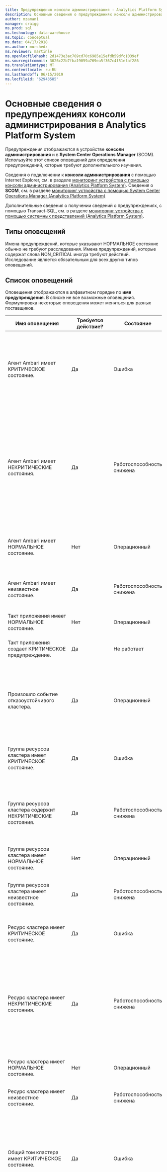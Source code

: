 ```yaml
---
title: Предупреждения консоли администрирования - Analytics Platform System | Документация Майкрософт
description: Основные сведения о предупреждениях консоли администрирования в Analytics Platform System (APS).
author: mzaman1
manager: craigg
ms.prod: sql
ms.technology: data-warehouse
ms.topic: conceptual
ms.date: 04/17/2018
ms.author: murshedz
ms.reviewer: martinle
ms.openlocfilehash: 2d1473e3ac769cd70c6985e15efdb59dfc1039ef
ms.sourcegitcommit: 3026c22b7fba19059a769ea5f367c4f51efaf286
ms.translationtype: MT
ms.contentlocale: ru-RU
ms.lasthandoff: 06/15/2019
ms.locfileid: "62943585"
---
```

# <a name="understanding-admin-console-alerts-in-analytics-platform-system"></a>Основные сведения о предупреждениях консоли администрирования в Analytics Platform System
Предупреждения отображаются в устройстве **консоли администрирования** и в **System Center Operations Manager** (SCOM). Используйте этот список оповещений для определения предупреждений, которые требуют дополнительного изучения.  
  
Сведения о подключении к **консоли администрирования** с помощью Internet Explorer, см. в разделе [мониторинг устройства с помощью консоли администрирования &#40;Analytics Platform System&#41;](monitor-the-appliance-by-using-the-admin-console.md). Сведения о **SCOM**, см. в разделе [мониторинг устройства с помощью System Center Operations Manager &#40;Analytics Platform System&#41;](monitor-the-appliance-by-using-system-center-operations-manager.md)  
  
Дополнительные сведения о получении сведений о предупреждениях, с помощью Transact\-SQL, см. в разделе [мониторинг устройства с помощью системных представлений &#40;Analytics Platform System&#41;](monitor-the-appliance-by-using-system-views.md).  
  
## <a name="types-of-alerts"></a>Типы оповещений  
Имена предупреждений, которые указывают НОРМАЛЬНОЕ состояние обычно не требуют расследования. Имена предупреждений, которые содержат слова NON_CRITICAL иногда требуют действий. Исследование является обязательным для всех других типов оповещений.  
  
## <a name="alert-list"></a>Список оповещений  
Оповещения отображаются в алфавитном порядке по **имя предупреждения**. В списке не все возможные оповещения. Формулировка некоторые оповещения может меняться для разных поставщиков.  
  
|**Имя оповещения**|**Требуется действие?**|**Состояние**|**Severity**|**Описание**|**Дополнительные сведения**|  
|------------------|------------------------|-------------|----------------|-------------------|------------------------|  
|Агент Ambari имеет КРИТИЧЕСКОЕ состояние.|Да|Ошибка|Ошибка|Сбой этот ресурс агента Ambari (состояние: (4) или находится в автономном режиме (состояние: 3). Другие автономные штатов, включенных при автономной находится в состоянии ожидания (состояние: 130). Состояние отображается в свойстве компонента «hadoop_service_status».|Просмотрите ресурс кластера на узлах Head и данных.|  
|Агент Ambari имеет НЕКРИТИЧЕСКИЕ состояния.|Да|Работоспособность снижена|Предупреждение|Этот агент Ambari ресурс находится в не критическое состояние вызвано одной из следующих причин:-ресурс находится в состоянии наследуемые (состояние: 0) - ресурс находится в состоянии ожидания (состояние: 128) - ресурс находится в Интернете состояние ожидания (состояние: 129) - ресурс выполняет инициализацию (состояние: 1) состояние передается в свойство компонента «hadoop_service_status».|Просмотрите ресурс кластера на узлах Head и данных.|  
|Агент Ambari имеет НОРМАЛЬНОЕ состояние.|Нет|Операционный|Информационные|Агент Ambari работает нормально (состояние: Запущена). Состояние отображается в свойстве компонента «hadoop_service_status».||  
|Агент Ambari имеет неизвестное состояние.|Да|Работоспособность снижена|Предупреждение|Не удалось определить состояние этого ресурса агента Ambari (состояние: -1). Состояние отображается в свойстве компонента «hadoop_service_status».|Просмотрите ресурс кластера на узлах Head и данных.|  
|Такт приложения имеет НОРМАЛЬНОЕ состояние.|Нет|Операционный|Информационные|Успешно установлено взаимодействие с приложением.|Указывает, что компонент ранее отчет другим состоянием, но, так как вернулся в нормальное состояние.|  
|Такт приложения создает КРИТИЧЕСКОЕ предупреждение.|Да|Не работает|Ошибка|Не удалось связаться с приложением. Приложение может быть в процессе перезагрузки.|Пульс приложения находится в непредвиденном состоянии. Устранение неполадок требуется. Просмотрите журнал событий Windows на узле сведения.|  
|Произошло событие отказоустойчивого кластера.|Да|Операционный|Ошибка|Этот основной кластерный узел более не активен, поэтому пассивного взял на себя как основного узла. Проверьте журнал событий Windows неисправного узла для сведений, а диспетчер отказоустойчивости кластеров на виртуальной Машине HST01.|Произошла отработка отказа. Устранение неполадок требуется. Проверьте диспетчер отказоустойчивости кластеров на виртуальной Машине HST01 и журнал системных событий на узле.|  
|Группа ресурсов кластера имеет КРИТИЧЕСКОЕ состояние.|Да|Ошибка|Ошибка|Эта группа ресурсов кластера произошел сбой и может находиться в процессе попытки перезапуска или является, автономной виртуальной Машиной HST01.|Состояние группы ресурсов произошел сбой и требует устранения неполадок. Проверьте диспетчер отказоустойчивости кластеров на HST01 виртуальной Машины.|  
|Группа ресурсов кластера содержит НЕКРИТИЧЕСКИЕ состояния.|Да|Работоспособность снижена|Предупреждение|Эта группа ресурсов — через Интернет, но в не критическое состояние вызвано одной из следующих причин: группа ресурсов — частично в оперативном режиме, или группа ресурсов находится в состоянии ожидания.|Группа ресурсов не полностью в ожидаемом состоянии. Устранение неполадок требуется. Проверьте диспетчер отказоустойчивости кластеров на HST01 виртуальной Машины.|  
|Группа ресурсов кластера имеет НОРМАЛЬНОЕ состояние.|Нет|Операционный|Информационные|Эта группа ресурсов кластера находится в сети|Указывает, что компонент ранее отчет другим состоянием, но, так как вернулся в нормальное состояние.|  
|Группа ресурсов кластера имеет неизвестное состояние.|Да|Работоспособность снижена|Предупреждение|Эта группа ресурсов кластера находится в неизвестном состоянии.|Системе не удалось получить состояние работоспособности группы ресурсов кластера. Устранение неполадок требуется. Проверьте диспетчер отказоустойчивости кластеров на HST01 виртуальной Машины.|  
|Ресурс кластера имеет КРИТИЧЕСКОЕ состояние.|Да|Ошибка|Ошибка|Этот кластерный ресурс произошел сбой и пытаются перезагрузки или находится в автономном режиме.|Ресурс кластера не в ожидаемом состоянии. Устранение неполадок требуется. Проверьте диспетчер отказоустойчивости кластеров на HST01 виртуальной Машины.|  
|Ресурс кластера имеет НЕКРИТИЧЕСКИЕ состояния.|Да|Работоспособность снижена|Предупреждение|Этот кластерный ресурс находится в не критическое состояние вызвано одной из следующих причин: ресурс находится в состоянии унаследованные, ресурс находится в состоянии ожидания, ресурс находится в Интернете состояние ожидания, ресурс находится в автономном режиме состоянии ожидания или ресурс выполняет инициализацию.|Ресурс кластера не в ожидаемом состоянии. Устранение неполадок требуется. Проверьте диспетчер отказоустойчивости кластеров на HST01 виртуальной Машины.|  
|Ресурс кластера имеет НОРМАЛЬНОЕ состояние.|Нет|Операционный|Информационные|Этот кластерный ресурс находится в сети.|Указывает, что компонент ранее отчет другим состоянием, но, так как вернулся в нормальное состояние.|  
|Ресурс кластера имеет неизвестное состояние.|Да|Работоспособность снижена|Предупреждение|Не удалось определить состояние этого кластеризованного ресурса.|Системе не удалось получить состояние работоспособности ресурса кластера. Устранение неполадок требуется. Проверьте диспетчер отказоустойчивости кластеров на HST01 виртуальной Машины.|  
|Общий том кластера имеет КРИТИЧЕСКОЕ состояние.|Да|Ошибка|Ошибка|Не удалось этот ресурс общего тома кластера (состояние: (4) или находится в автономном режиме (состояние: 3). Другие автономные штатов, включенных при автономной находится в состоянии ожидания (состояние: 130). Состояние отображается в свойстве компонента «csv_state».|Проверьте диспетчер отказоустойчивости кластеров на HST01 виртуальной Машины.|  
|НЕКРИТИЧЕСКИЕ состояние имеет общий том кластера.|Да|Работоспособность снижена|Предупреждение|Этот ресурс общего тома кластера находится в не критическое состояние вызвано одной из следующих причин:-ресурс находится в состоянии наследуемые (состояние: 0) - ресурс находится в состоянии ожидания (состояние: 128) - ресурс находится в Интернете состояние ожидания (состояние: 129) - ресурс выполняет инициализацию (состояние: 1) состояние передается в свойство компонента «csv_state».|Проверьте диспетчер отказоустойчивости кластеров на HST01 виртуальной Машины.|  
|Общий том кластера имеет НОРМАЛЬНОЕ состояние.|Нет|Операционный|Информационные|Этот ресурс общего тома кластера находится в сети (состояние: 2). Состояние отображается в свойстве компонента «csv_state».||  
|Общий том кластера имеет неизвестное состояние.|Да|Работоспособность снижена|Предупреждение|Не удалось определить состояние этот ресурс общего тома кластера (состояние: -1). Состояние отображается в свойстве компонента «csv_state».|Проверьте диспетчер отказоустойчивости кластеров на HST01 виртуальной Машины.|  
|Обычное состояние кластера|Нет|Операционный|Информационные|Кластер имеет НОРМАЛЬНОЕ состояние.|Указывает, что компонент ранее отчет другим состоянием, но, так как вернулся в нормальное состояние.|  
|Контроллер имеет КРИТИЧЕСКОЕ состояние.|Да|Ошибка|Ошибка|Диск PERC, указывающее, существует критическая ошибка, или контроллер отключена.|Локальный RAID-контроллер имеет критическая ошибка и необходимо заменить. Устранение неполадок требуется. Просмотрите журнал событий Windows на узле сведения.|  
|Контроллер имеет НЕКРИТИЧЕСКИЕ состояния.|Да, если проблема сохраняется более чем 7 часов или повторяется несколько раз на одном узле, который не привязан к ожидаемой перезагрузки|Работоспособность снижена|Предупреждение|Диск PERC сообщил несущественные проблемы, возможно, связанные с неправильной работы кабель.|Это часто указывает заряда батареи подзарядки цикл на модуль аккумулятора кэш-память PowerEdge RAID-контроллер. Это может быть цикла запланированные тесты (длительность до ~ 7 часов) или оно также может быть отмечено после перезагрузки или питание, когда необходимо зарядки батареи. Внимание! Кроме того, обычно это означает, что политики временно изменилась с сквозной записи для обратной записи до заряжается завершения что окажет влияние на производительность в локальном хранилище (**tempdb**). Просмотрите журнал событий Windows на узле сведения.|  
|Контроллер имеет Неустранимая состояния.|Да|Ошибка|Ошибка|Состояние диска PERC без возможности восстановления.|Локальный RAID-контроллер не работает и перешла в состояние без возможности восстановления и необходимо заменить. Устранение неполадок требуется. Просмотрите журнал событий Windows на узле сведения.|  
|Контроллер имеет НОРМАЛЬНОЕ состояние.|Нет|Операционный|Информационные|Диск PERC работает нормально.|Указывает, что компонент ранее отчет другим состоянием, но, так как вернулся в нормальное состояние.|  
|Контроллер имеет неизвестное состояние.|Да|Работоспособность снижена|Предупреждение|Не удалось определить состояние PERC диска.|Системе не удалось получить состояние работоспособности локального RAID-контроллер. Устранение неполадок требуется. Просмотрите журнал событий Windows на узле сведения.|  
|Устройство охлаждения имеет КРИТИЧЕСКОЕ состояние.|Да|Ошибка|Предупреждение|Устройство охлаждения достигнуто Критическое пороговое значение верхней или нижней|Устройство охлаждения может потребоваться замена. Устранение неполадок требуется. Просмотрите журнал событий Windows на узле сведения.|  
|Устройство охлаждения имеет НЕКРИТИЧЕСКИЕ состояние.|Да|Работоспособность снижена|Предупреждение|Устройство охлаждения достиг не Критическое пороговое значение верхней или нижней.|Устройство охлаждения не достиг критически высокий, но выходит за пределы ожидаемого диапазона верхней или нижней. Просмотрите журнал событий Windows на узле сведения.|  
|Устройство охлаждения имеет Неустранимая состояние.|Да|Ошибка|Предупреждение|Устройство охлаждения достигла без возможности восстановления верхняя или нижняя порога.|Устройство охлаждения может потребоваться замена. Устранение неполадок требуется. Просмотрите журнал событий Windows на узле сведения.|  
|Устройство охлаждения находится в ОБЫЧНОМ состоянии.|Нет|Операционный|Информационные|Устройство охлаждения работает нормально.|Указывает, что компонент ранее отчет другим состоянием, но, так как вернулся в нормальное состояние.|  
|Устройство охлаждения имеет неизвестное состояние.|Да|Работоспособность снижена|Предупреждение|Не удалось определить состояние устройство охлаждения.|Системе не удалось получить состояние устройство охлаждения. Устранение неполадок требуется. Просмотрите журнал событий Windows на узле сведения.|  
|Дисковый массив имеет КРИТИЧЕСКОЕ общее состояние.|Да|Ошибка|Ошибка|В дисковом массиве общее состояние является критически важным.|Может означать, что в дисковом массиве больше не активна, из-за неисправных дисков или подобную проблему. Устранение неполадок требуется. Просмотрите журнал событий Windows на узле сведения.|  
|Дисковый массив имеет НЕКРИТИЧЕСКИЕ общее состояние.|Да|Работоспособность снижена|Предупреждение|В дисковом массиве указывает общее состояние, не являющиеся критически предупреждение, но не прерывают работу системы.|В дисковом массиве по-прежнему работает, но это может означать сбой диска или подобную проблему. Устранение неполадок требуется. Просмотрите журнал событий Windows на узле сведения.|  
|Дисковый массив имеет Неустранимая общее состояние.|Да|Ошибка|Ошибка|В дисковом массиве общего состояния без возможности восстановления.|В дисковом массиве больше не работает. Устранение неполадок требуется. Просмотрите журнал событий Windows на узле сведения.|  
|Дисковый массив имеет ОБЫЧНЫЙ общее состояние.|Нет|Операционный|Информационные|В дисковом массиве общее состояние является нормальным.|Указывает, что компонент ранее отчет другим состоянием, но, так как вернулся в нормальное состояние.|  
|Дисковый массив имеет неизвестный общее состояние.|Да|Работоспособность снижена|Предупреждение|Общее состояние дискового массива не может быть определена.|Системе не удается получить состояние работоспособности дискового массива. Устранение неполадок требуется. Просмотрите журнал событий Windows на узле сведения.|  
|Внешний массив хранения не располагает КРИТИЧЕСКОГО состояния.|Да|Ошибка|Ошибка|Указывает, внешнему массиву запоминающих сбоя (OperationalStatus поставщика: 6, 16)! Состояние поставщика передается в свойство компонента «storage_global_status». Значения:  Ошибка 6-ошибки, которые поддерживают 16 сущности.|Просмотрите журнал событий Windows на узле для сведений и контактов изготовителя.|  
|НЕКРИТИЧЕСКИЕ состояние имеет внешний массив хранения.|Да|Работоспособность снижена|Предупреждение|Внешнему массиву запоминающих передал некритические предупреждение (OperationalStatus поставщика: 3,4,5,11,14,15,17). Состояние поставщика передается в свойство компонента «storage_global_status». Значения:  Операция прервана 14, 15-неактивные, завершения 17 Деградация 3, подчеркнуть 4, 5-прогнозной сбоя службы 11 - In.|Просмотрите журнал событий Windows на узле для сведений и контактов изготовителя.|  
|Внешний массив хранения не располагает Неустранимая состояния.|Да|Ошибка|Ошибка|Внешнему массиву запоминающих указывает, что массив хранения вниз и без возможности восстановления (OperationalStatus поставщика: 7). Состояние поставщика передается в свойство компонента «storage_global_status».|Просмотрите журнал событий Windows на узле для сведений и контактов изготовителя.|  
|Внешний массив хранения имеет НОРМАЛЬНОЕ состояние.|Нет|Операционный|Информационные|Внешнему массиву запоминающих работу в обычном режиме (состояние поставщика: ОК). Состояние поставщика передается в свойство компонента «storage_global_status».||  
|Внешний массив хранения имеет неизвестное состояние.|Да|Работоспособность снижена|Предупреждение|Не удалось определить состояние массива внешнее хранилище на основе состояния поставщика (OperationalStatus поставщика: 0,1,18). Состояние поставщика передается в свойство компонента «storage_global_status». Значения:  0 — Неизвестная, другие 1, 18-Power режим.|Просмотрите журнал событий Windows на узле для сведений и контактов изготовителя.|  
|Внешний массив хранения имеет состояние НЕДОСТУПЕН.|Да|Ошибка|Ошибка|Внешнему массиву запоминающих указывает, что массив хранения является недоступным (OperationalStatus поставщика: 8,9,10,12,13). Состояние поставщика передается в свойство компонента «storage_global_status». Значения:  Начиная с 8, 9-остановка, остановлен 10, 12-No контактов, 13 потери связи.|Просмотрите журнал событий Windows на узле для сведений и контактов изготовителя.|  
|Внешнее хранилище имеет КРИТИЧЕСКОЕ состояние.|Да|Ошибка|Ошибка|Внешнее хранилище, указывающее, что не удалось.|Устранение неполадок требуется. Просмотрите журнал событий Windows и сведения в журнале событий устройство хранения.|  
|Внешнее хранилище имеет состояние пониженной ФУНКЦИОНАЛЬНОСТИ.|Да|Работоспособность снижена|Предупреждение|Система хранения снижается. Необходимо проверить состояние температуры или состояние источника питания системы хранения.  Кроме того Если боковая панель системы хранения удаляется, изменения air потоков может повысить неправильной охлаждения дисков и повлиять на состояние температуры.  Состояние поставщика передается в свойство компонента «storage_global_status».|Просмотрите журнал событий Windows на узле для сведений и контактов изготовителя.|  
|Внешнее хранилище имеет НЕКРИТИЧЕСКИЕ состояние.|Да, если проблема будет повторяться для более чем 7 часов или возникает часто на одном устройстве чаще, чем каждые 90 дней|Работоспособность снижена|Предупреждение|Внешнее хранилище передал некритические предупреждение.|Это событие обычно указывает на одну из двух проблем: События сбоев/перехода диска или подзарядки аккумулятора циклов на модуль аккумулятора кэш-память из контроллеров raid. Учет расходов циклов обычно планируются каждые 90 дней и может занять до 7 часов. Внимание! В течение этого времени, вероятно, что политики кэша записи временно изменилась с сквозной записи для обратной записи которого может повлиять на производительность. Просмотрите журнал событий Windows и сведения в журнале событий устройство хранения.|  
|Внешнее хранилище имеет НОРМАЛЬНОЕ состояние.|Нет|Операционный|Информационные|Внешнее хранилище нормальную работу.|Указывает, что компонент ранее отчет другим состоянием, но, так как вернулся в нормальное состояние.|  
|Внешнее хранилище имеет неизвестное состояние.|Да|Работоспособность снижена|Предупреждение|Не удалось определить состояние внешнего хранилища.|Системе не удалось получить состояние работоспособности сервера внешних носителей. Устранение неполадок требуется. Просмотрите журнал событий Windows на узле и подробности в журнале событий устройство хранения.|  
|Вентилятор устройство имеет КРИТИЧЕСКОЕ состояние.|Да|Ошибка|Предупреждение|Вентилятор достигнуто Критическое пороговое значение верхней или нижней (состояние поставщика: CriticalUpper или CriticalLower).  Состояние поставщика передается в свойство компонента «device_status».|Просмотрите журнал событий Windows на узле для сведений и контактов изготовителя.|  
|Вентилятор устройство имеет НЕКРИТИЧЕСКИЕ состояния.|Да|Работоспособность снижена|Предупреждение|Вентилятор достиг некритические верхняя или нижняя пороговое значение (состояние поставщика: nonCriticalUpper или nonCriticalLower).  Состояние поставщика передается в свойство компонента «device_status».|Просмотрите журнал событий Windows на узле для сведений и контактов изготовителя.|  
|Вентилятор устройство имеет Неустранимая состояния.|Да|Ошибка|Предупреждение|Вентилятор достиг без возможности восстановления верхняя или нижняя пороговое значение (состояние поставщика: не удалось, nonRecoverableUpper или nonRecoverableLower). Состояние поставщика передается в свойство компонента «device_status».|Просмотрите журнал событий Windows на узле для сведений и контактов изготовителя.|  
|Вентилятор устройство имеет НОРМАЛЬНОЕ состояние.|Нет|Операционный|Информационные|Вентилятор работает нормально (состояние поставщика: ОК). Состояние поставщика передается в свойство компонента «device_status».||  
|Вентилятор имеет неизвестное состояние.|Да|Работоспособность снижена|Предупреждение|Не удалось определить состояние вентилятора устройства (состояние поставщика: неизвестный или другие). Состояние поставщика передается в свойство компонента «device_status».|Просмотрите журнал событий Windows на узле для сведений и контактов изготовителя.|  
|Контроллер Fibre Channel узла имеет КРИТИЧЕСКОЕ состояние.|Да|Ошибка|Предупреждение|Компонент контроллера Fibre Channel узла обнаруживает один из следующих условий:-контроллера произошел сбой и должны быть заменены (состояние поставщика: не удалось)-контроллера его работа была завершена (состояние поставщика: завершение работы)-соединения fibre channel — сбой ( состояние поставщика: loopFailed) состояние поставщика передается в свойство компонента «FC_device_rollup_status».|Просмотрите журнал событий Windows на узле для сведений и контактов изготовителя.  Действие пользователя: Если контроллер состояние «ошибка», Замена контроллера.|  
|НЕКРИТИЧЕСКИЕ состояние имеет контроллер Fibre Channel узла.|Да|Работоспособность снижена|Предупреждение|Сообщает контроллера Fibre Channel, одно из следующих условий:-снижается подключения fibre channel (состояние поставщика: loopDegraded) — порт fibre channel не подключен, или отключении устройства, к которому он подключен (состояние поставщика: состояние поставщика notConnected) передается в свойство компонента «FC_device_rollup_status».|Просмотрите журнал событий Windows на узле для сведений и контактов изготовителя.|  
|Контроллер Fibre Channel узла имеет НОРМАЛЬНОЕ состояние.|Нет|Операционный|Информационные|Контроллер Fibre Channel узла работает в обычном режиме (состояние поставщика: ОК). Состояние поставщика передается в свойство компонента «FC_device_rollup_status».||  
|Контроллер Fibre Channel узла имеет неизвестное состояние.|Да|Работоспособность снижена|Предупреждение|Не удалось определить состояние контроллера Fibre Channel узла или контроллер отсутствует (состояние поставщика: другие). Состояние поставщика передается в свойство компонента «FC_device_rollup_status».|Просмотрите журнал событий Windows на узле для сведений и контактов изготовителя.|  
|Служба Hadoop имеет КРИТИЧЕСКОЕ состояние.|Да|Не Operational|Ошибка|Эта служба находится в критическом состоянии и была остановлена (состояние: Установлен или остановлена) или находится в переходном состоянии остановки (состояние: Остановка). Состояние отображается в свойстве компонента «hadoop_service_status».|Просмотрите на узле Windows PDW компонент журналы событий и Дополнительные сведения.|  
|Служба Hadoop имеет НЕКРИТИЧЕСКИЕ состояния.|Да|Работоспособность снижена|Предупреждение|Эта служба находится в критическом состоянии не связано с одной из следующих причин:-запуск службы (состояние: Начиная) — обновление службы (состояние: Состояние обновления) передается в свойство компонента «hadoop_service_status».|Проверьте на узле Windows и компонент PDW журнале событий Дополнительные сведения.|  
|Службы Hadoop имеет неизвестное состояние.|Да|Работоспособность снижена|Предупреждение|Эта служба сообщает, что он находится в неизвестном состоянии. Состояние отображается в свойстве компонента «hadoop_service_status».|Просмотрите журналы узла Hadoop, а также журнал событий Windows и компонент PDW для сведений.|  
|Устройства памяти с КРИТИЧЕСКОГО состояния.|Да|Ошибка|Предупреждение|Память — отчетов критическую проблему.|Модули памяти DIMM может потребоваться заменить. Устранение неполадок требуется. Сервер по-прежнему может быть активен с неудачных ОЗУ, но может повлиять на производительность. Просмотрите журнал событий Windows на узле сведения.|  
|Устройство памяти имеет НЕКРИТИЧЕСКИЕ состояния.|Да|Работоспособность снижена|Предупреждение|Память — отчетов не критической ситуации.|Может указывать возможном сбое модуля памяти DIMM. Обычно это означает, модуля памяти DIMM видел ошибки, но он еще не находится за установленным порогом, чтобы сделать его состояние важных/не удалось. Сервер по-прежнему может быть активен с неудачных ОЗУ, но может повлиять на производительность. Необходимо очистить журнал оборудования к устранению данной ошибки. Просмотрите журнал событий Windows на узле сведения.|  
|Устройство памяти имеет Неустранимая состояния.|Да|Ошибка|Предупреждение|Объем памяти не устранить проблему.|Модули памяти DIMM может потребоваться заменить. Устранение неполадок требуется. Сервер по-прежнему может быть активен с неудачных ОЗУ, но может повлиять на производительность. Просмотрите журнал событий Windows на узле для сведений|  
|Устройство памяти имеет НОРМАЛЬНОЕ состояние.|Нет|Операционный|Информационные|Память работает нормально|Указывает, что компонент ранее отчет другим состоянием, но, так как вернулся в нормальное состояние.|  
|Устройство памяти имеет неизвестное состояние.|Да|Работоспособность снижена|Предупреждение|Не удалось определить состояние памяти.|Системе не удается получить состояние работоспособности общего объема памяти системы. Модули памяти DIMM может потребоваться заменить. Устранение неполадок требуется. Сервер по-прежнему может быть активен с неудачных ОЗУ, но может повлиять на производительность. Просмотрите журнал событий Windows на узле для сведений|  
|Сетевой адаптер имеет КРИТИЧЕСКОЕ состояние.|Да|Работоспособность снижена|Предупреждение|Сетевой адаптер вызывает Критическое оповещение вызвано одной из следующих причин: адаптер находится в автономном режиме, адаптер отключена или адаптер отключен в состояние пошлины|Сетевой адаптер находится в неисправном состоянии и может потребоваться замена (что может указывать замены материнской платы). Устранение неполадок требуется. Просмотрите журнал событий Windows на узле сведения.|  
|Сетевой адаптер имеет НЕКРИТИЧЕСКИЕ состояния.|Да|Работоспособность снижена|Предупреждение|Сетевой адаптер указывает, что предупреждение некритические но не прерывают работу, потенциально хотя снизит производительность.|Сетевой адаптер имеет некоторые ошибки, но не находится в критическом состоянии. Так как это может повлиять на устранение проблем с производительностью является обязательным. Просмотрите журнал событий Windows на узле сведения.|  
|Сетевой адаптер имеет Неустранимая состояния.|Да|Ошибка|Предупреждение|Сетевой адаптер находится в состояние без возможности восстановления из-за потенциально установлен по ошибке.|Сетевой адаптер находится в неисправном состоянии и может потребоваться замена (что может указывать замены материнской платы). Устранение неполадок требуется. Просмотрите журнал событий Windows на узле сведения.|  
|Сетевой адаптер имеет НОРМАЛЬНОЕ состояние.|Нет|Операционный|Информационные|Сетевой адаптер обычно является доступность и работоспособность.|Указывает, что компонент ранее отчет другим состоянием, но, так как вернулся в нормальное состояние.|  
|Сетевой адаптер имеет неизвестное состояние.|Да|Работоспособность снижена|Предупреждение|Не удалось определить состояние сетевого адаптера. Это состояние может быть вызвано одной из следующих причин:-сетевой адаптер находится в режиме энергосбережения: power резервный, низкая, предупреждение "," unknown, или выключению и включению питания, сетевого адаптера не был установлен, драйвер сетевого адаптера сообщаемые неизвестное состояние сетевого адаптера Возможно, проверка состояния.|Системе не удалось получить состояние работоспособности сетевого адаптера. Устранение неполадок требуется. Просмотрите журнал событий Windows на узле сведения.|  
|КРИТИЧЕСКОЕ состояние имеет сетевое подключение.|Да|Работоспособность снижена|Предупреждение|Сетевое подключение вызывает Критическое оповещение вызвано одной из следующих причин: сеть отключена, оборудование отсутствует, оборудования был отключен, устройство отключено — проверка подлинности не пройдена, использовался недопустимый адрес и учетные данные требуется, но не указано|Сетевой адаптер находится в критическом состоянии. Просмотрите журнал событий Windows на узле сведения.|  
|НЕКРИТИЧЕСКИЕ состояние имеет сетевое подключение.|Да|Работоспособность снижена|Предупреждение|Сети — отчетов не критическое. Это состояние может быть вызвано одной из следующих причин: сеть находится в состоянии подключения, сети происходит отключение состояния, проверки подлинности сети находится в процессе.|Сетевой адаптер находится в непредвиденном состоянии. Если проблема будет повторяться или происходит несколько раз, то устранения неполадок. Просмотрите журнал событий Windows на узле сведения.|  
|Сетевое соединение имеет НОРМАЛЬНОЕ состояние.|Нет|Операционный|Информационные|Подключение к сети и работает правильно.|Указывает, что компонент ранее отчет другим состоянием, но, так как вернулся в нормальное состояние.|  
|Профиль сетевого подключения — от ожидаемого профиля.|Нет|Операционный|Информационные|Подключение к сети и работа в качестве ожидаемого профиля. Профиль сообщается в свойство компонента «profile_category». Профиль домена равно 2, а частный профиль – 1.|Просмотрите события в журнале «Приложения и службы logs\Microsoft\Windows\StorageSpaces-Driver\Operational» для получения дополнительных сведений.  Работоспособность зеркала, может влиять потеря одного диска, еще одно оповещение может произойти по сам диск.|  
|Профиль сетевого подключения отображается на открытый профиль.|Да|Работоспособность снижена|Предупреждение|Сети сообщает, что он находится в общем профиле. Профиль сообщается в свойство компонента «profile_category». Открытый профиль, сообщаются как 0.  Это может вызвать проблемы связи для данного узла.|Просмотрите журнал событий Windows на узле для сведений и контактов изготовителя.|  
|Узел в кластере имеет КРИТИЧЕСКОЕ состояние.|Да|Ошибка|Ошибка|Этот кластерный узел не работает.|Сервер в кластере не работает. Проверьте диспетчер отказоустойчивости кластеров на HST01 виртуальной Машины.|  
|Узел в кластере имеет НЕКРИТИЧЕСКИЕ состояния.|Да|Работоспособность снижена|Предупреждение|Этот кластерный узел которой было вызвано не Критическое оповещение. Одно из следующих ситуаций могли возникнуть: узел находится в приостановленном состоянии, или узел находится в процессе присоединения к кластеру.|Узел находится в непредвиденном состоянии. Устранение неполадок требуется. Проверьте диспетчер отказоустойчивости кластеров на HST01 виртуальной Машины.|  
|Узел в кластере имеет НОРМАЛЬНОЕ состояние.|Нет|Операционный|Информационные|Этот кластерный узел является приступить к работе|Указывает, что компонент ранее отчет другим состоянием, но, так как вернулся в нормальное состояние.|  
|Узел в кластере имеет неизвестное состояние.|Да|Работоспособность снижена|Предупреждение|Этот кластерный узел находится в неизвестном состоянии.|Системе не удалось получить состояние работоспособности узла. Устранение неполадок требуется. Проверьте диспетчер отказоустойчивости кластеров на HST01 виртуальной Машины.|  
|Физический диск имеет КРИТИЧЕСКОЕ состояние.|Да|Ошибка|Ошибка|Состояние диска является критически важным (состояние поставщика: 2-unhealthy)! Состояние отображается в свойстве компонента «phys_disk_status».  Оперативное состояние, показанный в свойстве «phys_disk_oper_status» может предоставить дополнительные сведения о данной проблеме. Оперативное состояние значения: 0-оперативное состояние физического диска неизвестен. 2-OK Деградация 3 подчеркнуть 4 5-Прогнозируемый сбой 6-ошибка 7-Неустранимая ошибка 8-начала 10-остановлено 9-остановка 11 - In службы связь контактные 13-потеряна 12-No неактивные 15 18 Power 0x8004-не удалось режим мультимедиа 0x8005 разбиения 0x8006 устаревшие метаданные Ошибка 0x8007-операций ввода-ВЫВОДА 0x8008 повреждены метаданные.||  
|НЕКРИТИЧЕСКИЕ состояние имеет физический диск.|Да|Работоспособность снижена|Предупреждение|Указывает состояние диска, не являющиеся критически предупреждение, но не прерывают работу системы. Состояние отображается в свойстве компонента «phys_disk_status».  Оперативное состояние, показанный в свойстве «phys_disk_oper_status» может предоставить дополнительные сведения о данной проблеме. Оперативное состояние значения: 0-оперативное состояние физического диска неизвестен. 2-OK Деградация 3 подчеркнуть 4 5-Прогнозируемый сбой 6-ошибка 7-Неустранимая ошибка 8-начала 10-остановлено 9-остановка 11 - In службы связь контактные 13-потеряна 12-No неактивные 15 18 Power 0x8004-не удалось режим мультимедиа 0x8005 разбиения 0x8006 устаревшие метаданные Ошибка 0x8007-операций ввода-ВЫВОДА 0x8008 повреждены метаданные.|Просмотрите события в журнале «Приложения и службы logs\Microsoft\Windows\StorageSpaces-Driver\Operational» для получения дополнительных сведений.  Работоспособность зеркала, может влиять потеря одного диска, еще одно оповещение может произойти по сам диск.|  
|Физический диск имеет НОРМАЛЬНОЕ состояние.|Нет|Операционный|Информационные|Состояние диска является нормальным. Состояние отображается в свойстве компонента «phys_disk_status».||  
|Физический диск имеет неизвестное состояние.|Да|Работоспособность снижена|Предупреждение|Не удалось определить состояние диска (состояние: 5-unknown). Состояние отображается в свойстве компонента «phys_disk_status».  Оперативное состояние, показанный в свойстве «phys_disk_oper_status» может предоставить дополнительные сведения о данной проблеме. Оперативное состояние значения: 0-оперативное состояние физического диска неизвестен. 2-OK Деградация 3 подчеркнуть 4 5-Прогнозируемый сбой 6-ошибка 7-Неустранимая ошибка 8-начала 10-остановлено 9-остановка 11 - In службы связь контактные 13-потеряна 12-No неактивные 15 18 Power 0x8004-не удалось режим мультимедиа 0x8005 разбиения 0x8006 устаревшие метаданные Ошибка 0x8007-операций ввода-ВЫВОДА 0x8008 повреждены метаданные.|Просмотрите события в журнале «Приложения и службы logs\Microsoft\Windows\StorageSpaces-Driver\Operational» для получения дополнительных сведений.|  
|Источник питания имеет КРИТИЧЕСКОЕ состояние.|Да|Ошибка|Предупреждение|Источник питания, указывающее, что существует критическая ошибка.|Источник питания может потребоваться замена. Устранение неполадок требуется. Блоки питания избыточны, поэтому сервер по-прежнему может быть активным. Просмотрите журнал событий Windows на узле сведения.|  
|Источник питания имеет НЕКРИТИЧЕСКИЕ состояние.|Да|Операционный|Предупреждение|Источник питания сообщил несущественные проблемы.|Источник питания сообщило о проблеме, но не в состоянии сбоя. Это может означать грозящем сбое. Блоки питания избыточны, поэтому сбой не может создать из-за сбоя сервера. Аппаратная ошибка, возможно, необходимо очистить к устранению данной ошибки консоли администратора. Просмотрите журнал событий Windows на узле сведения.|  
|Источник питания имеет Неустранимая состояние.|Да|Ошибка|Предупреждение|Источник питания находится в состоянии без возможности восстановления.|Источник питания может потребоваться замена. Устранение неполадок требуется. Блоки питания избыточны, поэтому сервер по-прежнему может быть активным. Просмотрите журнал событий Windows на узле сведения.|  
|Источник питания имеет НОРМАЛЬНОЕ состояние.|Нет|Операционный|Информационные|Источник питания работает нормально.|Указывает, что компонент ранее отчет другим состоянием, но, так как вернулся в нормальное состояние.|  
|Источник питания имеет неизвестное состояние.|Да|Работоспособность снижена|Предупреждение|Не удалось определить состояние питания.|Системе не удалось получить состояние работоспособности источника питания. Блоки питания избыточны, поэтому сервер по-прежнему может быть активным. Устранение неполадок требуется. Просмотрите журнал событий Windows на узле сведения.|  
|Процессор устройство имеет КРИТИЧЕСКОЕ состояние.|Да|Ошибка|Предупреждение|ЦП — отчетов критическую проблему.|ЦП может потребоваться заменить. Устранение неполадок требуется. Просмотрите журнал событий Windows на узле сведения.|  
|НЕКРИТИЧЕСКИЕ состояние имеет устройство процессора.|Да|Работоспособность снижена|Предупреждение|ЦП — отчетов не критической ситуации.|ЦП произошла ошибка, но еще не находится в состоянии сбоя. Это может означать грозящем сбое. Просмотрите журнал событий Windows на узле сведения.|  
|Неустранимая состояние имеет устройство процессора.|Да|Ошибка|Предупреждение|ЦП сообщил не устранить проблему.|Аналогичным образом критического состояния. ЦП может потребоваться заменить. Устранение неполадок требуется. Просмотрите журнал событий Windows на узле сведения.|  
|Процессор устройство имеет НОРМАЛЬНОЕ состояние.|Нет|Операционный|Информационные|ЦП нормальную работу.|Указывает, что компонент ранее отчет другим состоянием, но, так как вернулся в нормальное состояние.|  
|Процессор имеет неизвестное состояние.|Да|Работоспособность снижена|Предупреждение|Не удалось определить состояние ЦП.|Системе не удается получить состояние работоспособности Процессора и Дальнейшие исследования не требуются. Просмотрите журнал событий Windows на узле сведения.|  
|Адаптер шины SAS имеет условие пониженной ФУНКЦИОНАЛЬНОСТИ.|Да|Работоспособность снижена|Предупреждение|Адаптер шины SAS — отчетов снижается условием общей HBA; и всех физических дисков, управляет его (состояние поставщика: сниженной активности). Состояние поставщика передается в свойство компонента «hba_device_status».|Просмотрите журнал событий Windows на узле для сведений и контактов изготовителя.|  
|Адаптер шины SAS имеет условие FAILED.|Да|Ошибка|Предупреждение|Адаптер шины SAS сообщает, что общее состояние адаптера ШИНЫ находится в состоянии сбоя, включая все физические диски, он управляет. В этом случае потребуется заменить компонент (состояние поставщика: не удалось). Состояние поставщика передается в свойство компонента «hba_device_rollup_status».|Просмотрите журнал событий Windows на узле для сведений и контактов изготовителя.|  
|Адаптер шины SAS имеет НОРМАЛЬНОЕ состояние.|Нет|Операционный|Информационные|Адаптер шины SAS работает в обычном режиме (состояние поставщика: ОК). Состояние поставщика передается в свойство компонента «hba_device_rollup_status».||  
|Адаптер шины SAS имеет неизвестное состояние.|Да|Работоспособность снижена|Предупреждение|Не удалось определить состояние адаптер шины SAS (состояние поставщика: другие). Состояние поставщика передается в свойство компонента «hba_device_status».|Просмотрите журнал событий Windows на узле для сведений и контактов изготовителя.|  
|SQL Server имеет КРИТИЧЕСКОЕ состояние.|Да|Неработающая|Ошибка|Эта служба находится в критическом состоянии и была остановлена (состояние: Остановлено) или находится в переходном состоянии остановки (состояние: StopPending).  Состояние отображается в свойстве компонента «sql_server_service_status».|Просмотрите журнал событий Windows на узле сведения.|  
|SQL Server имеет НОРМАЛЬНОЕ состояние.|Нет|Операционный|Информационные|Эта служба работает нормально (состояние: Запущена). Состояние отображается в свойстве компонента «sql_server_service_status».||  
|Вентилятор корпуса хранилища находится в состоянии пониженной ФУНКЦИОНАЛЬНОСТИ.|Да|Работоспособность снижена|Предупреждение|Вентилятор корпуса хранилища сообщает, что снижается (состояние поставщика: 10,15). Состояние поставщика передается в свойство компонента «storage_fan_status».|Просмотрите журнал событий Windows на узле для сведений и контактов изготовителя.|  
|Вентилятор корпуса хранилища находится в состоянии FAILED.|Да|Ошибка|Предупреждение|Вентилятор корпуса хранилища сообщает, что он находится в состоянии сбоя. В этом случае потребуется заменить компонент (состояние поставщика: 20,25). Состояние поставщика передается в свойство компонента «storage_fan_status».|Просмотрите журнал событий Windows на узле для сведений и контактов изготовителя.|  
|Вентилятор корпуса хранилища находится в состоянии без возможности восстановления.|Да|Ошибка|Предупреждение|Вентилятор корпуса хранилища сообщает, что этот вентилятор находится в состоянии, без возможности восстановления. В этом случае потребуется заменить компонент (состояние поставщика: 30). Состояние поставщика передается в свойство компонента «storage_fan_status».|Просмотрите журнал событий Windows на узле для сведений и контактов изготовителя.|  
|Вентилятор корпуса хранилища имеет неизвестное состояние.|Да|Работоспособность снижена|Ошибка|Не удалось определить состояние вентилятора корпуса хранилища (состояние поставщика: 0-Неизвестный). Состояние поставщика передается в свойство компонента «storage_fan_status».|Просмотрите журнал событий Windows на узле для сведений и контактов изготовителя.|  
|Вентилятор корпуса хранилища находится в ОБЫЧНОМ состоянии.|Нет|Операционный|Информационные|Вентилятор корпуса хранилища работает в обычном режиме (состояние поставщика: 5). Состояние поставщика передается в свойство компонента «storage_fan_status».||  
|Источника питания корпуса хранилища находится в состоянии пониженной ФУНКЦИОНАЛЬНОСТИ.|Да|Работоспособность снижена|Предупреждение|Источника питания корпуса хранилища сообщает, что этот источник питания снижается (состояние поставщика: 10,15). Состояние поставщика передается в свойство компонента «storage_power_status».|Просмотрите журнал событий Windows на узле для сведений и контактов изготовителя.|  
|Источника питания корпуса хранилища находится в состоянии FAILED.|Да|Ошибка|Ошибка|Источника питания корпуса хранилища сообщает, что этот источник питания находится в состоянии сбоя. В этом случае потребуется заменить или восстановить питание к устройству компонента (состояние поставщика: 20,25). Состояние поставщика передается в свойство компонента «storage_power_status».|Просмотрите журнал событий Windows на узле для сведений и контактов изготовителя.|  
|Источника питания корпуса хранилища находится в состоянии без возможности восстановления.|Да|Ошибка|Ошибка|Источника питания корпуса хранилища сообщает, что этот источник питания находится в состоянии, без возможности восстановления. В этом случае потребуется заменить компонент (состояние поставщика: 30). Состояние поставщика передается в свойство компонента «storage_power_status».|Просмотрите журнал событий Windows на узле для сведений и контактов изготовителя.|  
|Источника питания корпуса хранилища имеет неизвестное состояние.|Да|Работоспособность снижена|Предупреждение|Не удалось определить состояние источника питания корпуса хранилища (состояние поставщика: 0). Состояние поставщика передается в свойство компонента «storage_power_status».|Просмотрите журнал событий Windows на узле для сведений и контактов изготовителя.|  
|Источника питания корпуса хранилища находится в ОБЫЧНОМ состоянии.|Нет|Операционный|Информационные|Источника питания корпуса хранилища работает в обычном режиме (состояние поставщика: 5). Состояние поставщика передается в свойство компонента «storage_power_status».||  
|Пул носителей располагает КРИТИЧЕСКОГО состояния.|Да|Ошибка||Состояние пула носителей является критически важным (состояние поставщика: 2-unhealthy)! Состояние отображается в свойстве компонента «storage_pool_status».  Оперативное состояние, показанный в свойстве «storage_pool_oper_status» может предоставить дополнительные сведения о данной проблеме.|Просмотрите события в журнале «Приложения и службы logs\Microsoft\Windows\StorageSpaces-Driver\Operational» для получения дополнительных сведений.  Работоспособность зеркала, может влиять потеря одного диска, еще одно оповещение может произойти по сам диск.|  
|Пул носителей содержит НЕКРИТИЧЕСКИЕ состояния.|Да|Работоспособность снижена||Указывает состояние пула носителей, не являющиеся критически предупреждение, но не прерывают работу системы (состояние: Предупреждение 1). Состояние отображается в свойстве компонента «storage_pool_status».  Оперативное состояние, показанный в свойстве «storage_pool_oper_status» может предоставить дополнительные сведения о данной проблеме.|Просмотрите события в журнале «Приложения и службы logs\Microsoft\Windows\StorageSpaces-Driver\Operational» для получения дополнительных сведений...  Работоспособность зеркала, может влиять потеря одного диска, еще одно оповещение может произойти по сам диск.|  
|Пул носителей имеет НОРМАЛЬНОЕ состояние.|Нет|Операционный||Состояние пула носителей находится в обычном состоянии (состояние: 0 — работоспособное). Состояние отображается в свойстве компонента «storage_pool_status».||  
|Пул носителей имеет неизвестное состояние.|Необязательно|Операционный||Состояние пула носителей находится в неизвестном состоянии на данном узле (состояние: 5-unknown). Состояние отображается в свойстве компонента «storage_pool_status».  Оперативное состояние, показанный в свойстве «storage_pool_oper_status» может предоставить дополнительные сведения о данной проблеме.  Обычно это происходит, когда узел запрашивает состояние пула хранения не является владельцем пула носителей.|Просмотрите события в журнале «Приложения и службы logs\Microsoft\Windows\StorageSpaces-Driver\Operational» для получения дополнительных сведений.|  
|Находится в КРИТИЧЕСКОМ состоянии температуры.|Да|Ошибка|Ошибка|Температура достигло критического порогового значения верхней или нижней.|Температура, слишком велико или слишком мало. Продолжение в это состояние может привести к повреждению или значительно сократить срок службы оборудования. Устранение неполадок требуется. Просмотрите журнал событий Windows на узле сведения.|  
|Состояние температуры — НЕКРИТИЧЕСКИЕ.|Необязательно|Работоспособность снижена|Предупреждение|Температура достиг не Критическое пороговое значение верхней или нижней|Температуры, сообщаемое сервер — на более высоком уровне или ниже, чем при обычном, но не достигнуто пороговое значение для критического состояния. Температуры за пределы порогового значения сократить срок оборудования. Вещи, которые могут повлиять на температуры рабочей нагрузки, центра обработки данных температуры/воздушный поток, кабели, ограничивающие получаемые сервера и т. д. Просмотрите журнал событий Windows на узле сведения.|  
|Состояние температуры — Неустранимая.|Да|Ошибка|Предупреждение|Температура находится в состоянии без возможности восстановления.|Датчик температуры обнаружила ошибку, из которого его невозможно восстановить. Это может быть проблема с температура или температура самого модуля. Просмотрите журнал событий Windows на узле сведения.|  
|Состояние температуры — NORMAL.|Нет|Операционный|Информационные|Температура находится в обычном состоянии|Указывает, что компонент ранее отчет другим состоянием, но, так как вернулся в нормальное состояние.|  
|Состояние температуры — UNKNOWN.|Да|Работоспособность снижена|Предупреждение|Не удалось определить состояние температуры.|Системе не удалось получить температуру сервера. Устранение неполадок требуется. Просмотрите журнал событий Windows на узле сведения.|  
|Виртуальный диск содержит КРИТИЧЕСКОГО состояния.|Да|Ошибка|Ошибка|Состояние виртуального диска хранилища пробелы является критически важным (состояние поставщика: 2-unhealthy)! Состояние отображается в свойстве компонента «virtual_disk_status».  Оперативное состояние, показанный в свойстве «virtual_disk_oper_status» может предоставить дополнительные сведения о данной проблеме.|Просмотрите события в журнале «Приложения и службы logs\Microsoft\Windows\StorageSpaces-Driver\Operational» для получения дополнительных сведений.  Работоспособность зеркала, может влиять потеря одного диска, еще одно оповещение может произойти по сам диск.|  
|Виртуальный диск содержит НЕКРИТИЧЕСКИЕ состояния.|Да|Работоспособность снижена|Предупреждение|Указывает состояние виртуального диска хранилища пространств, некритические предупреждение, но не прерывают работу системы (состояние: Предупреждение 1). Состояние отображается в свойстве компонента «virtual_disk_status».  Оперативное состояние, показанный в свойстве «virtual_disk_oper_status» может предоставить дополнительные сведения о данной проблеме.  Если виртуальный диск были перемещены в другой узел, а затем для просмотра состояния кластера общих томов компонентов и перемещения дисков ожидаемому владельцу, указывает на величину после N в имени, например. N01D01 относится к HSA01.|Просмотрите события в журнале «Приложения и службы logs\Microsoft\Windows\StorageSpaces-Driver\Operational» для получения дополнительных сведений.  Работоспособность зеркала, может влиять потеря одного диска, еще одно оповещение может произойти по сам диск.|  
|Виртуальный диск имеет НОРМАЛЬНОЕ состояние.|Нет|Операционный|Информационные|Находится в нормальном состоянии пространств виртуальный диск хранения (состояние: 0 — работоспособное). Состояние отображается в свойстве компонента «virtual_disk_status».||  
|Виртуальный диск имеет неизвестное состояние.|Да|Операционный|Предупреждение|Не удалось определить состояние виртуального диска хранилища пробелы (состояние: 5-unknown). Состояние отображается в свойстве компонента «virtual_disk_status».  Оперативное состояние, показанный в свойстве «virtual_disk_oper_status» может предоставить дополнительные сведения о данной проблеме.  Если виртуальный диск были перемещены в другой узел, а затем для просмотра состояния кластера общих томов компонентов и перемещения дисков ожидаемому владельцу, указывает на величину после N в имени, например. N01D01 относится к HSA01.|Просмотрите события в журнале «Приложения и службы logs\Microsoft\Windows\StorageSpaces-Driver\Operational» для получения дополнительных сведений.|  
|Находится в КРИТИЧЕСКОМ состоянии свободное место тома.|Да|Работоспособность снижена|Ошибка|Объем свободного места на критически низкой отметке! Пространство текущего тома на диске превышает 90% от общей емкости. Очистка ненужных файлов или данных для обеспечения работы обычных устройства.|Отчеты консоли администрирования выделенное место и используемое место, не обязательно. DBCC PDW_SHOWSPACEUSED можно использовать для изучения использованной памяти выделенное пространство. Можно также использовать DBCC SHRINKLOG <!--НЕДОСТАЮЩИХ ССЫЛОК [DBCC SHRINKLOG &#40;SQL Server PDW&#41; ](../t-sql/statements/alter-database-parallel-data-warehouse.md) сжатие баз данных.|  
|Состояние свободного пространства тома — НЕКРИТИЧЕСКИЕ.|Необязательно|Операционный|Предупреждение|Пространство текущего тома на диске — в диапазоне от 70 до 90% заполнено. Просмотрите дискового пространства, используемого на этом томе и очистка ненужных файлов или данных для обеспечения работы обычных устройства.|Отчеты консоли администрирования выделенное место и используемое место, не обязательно. Можно использовать [DBCC PDW_SHOWSPACEUSED](../t-sql/statements/alter-database-parallel-data-warehouse.md) для изучения использованной памяти, выделенное место. Можно также использовать DBCC SHRINKLOG <!--НЕДОСТАЮЩИХ ССЫЛОК [DBCC SHRINKLOG &#40;SQL Server PDW&#41; ](../t-sql/statements/alter-database-parallel-data-warehouse.md) сжатие баз данных.|  
|Состояние свободного пространства тома — NORMAL.|Нет|Операционный|Информационные|На этом томе имеется достаточно свободного места на диске. Пространство текущего тома на диске меньше 70%.|Указывает, что компонент ранее отчет другим состоянием, но, так как вернулся в нормальное состояние.|  
  
<!-- MISSING LINKS ## See Also  
[Error Messages &#40;SQL Server PDW&#41;](../sqlpdw/error-messages-sql-server-pdw.md)  -->
  
